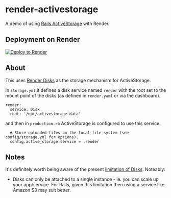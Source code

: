 # render-activestorage

A demo of using [Rails ActiveStorage](https://edgeguides.rubyonrails.org/active_storage_overview.html) with Render.

## Deployment on Render

[![Deploy to Render](https://render.com/images/deploy-to-render-button.svg)](https://render.com/deploy)

## About

This uses [Render Disks](https://render.com/docs/disks) as the storage mechanism for ActiveStorage.

In `storage.yml` it defines a disk service named `render` with the root set to the mount point of the disks (as defined in `render.yaml` or via the dashboard).

```
render:
  service: Disk
  root: '/opt/activestorage-data'
```

and then in `production.rb` ActiveStorage is configured to use this service:

```
  # Store uploaded files on the local file system (see config/storage.yml for options).
  config.active_storage.service = :render
```

## Notes

It's definitely worth being aware of the present [limitation of Disks](https://render.com/docs/disks#application-considerations). Noteably:

* Disks can only be attached to a single instance - ie. you can scale up your app/service. For Rails, given this limitation then using a service like Amazon S3 may suit better.